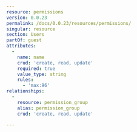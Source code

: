 ```yaml
---
resource: permissions
version: 0.0.23
permalink: /docs/0.0.23/resources/permissions/
singular: resource
section: Users
partOf: guest
attributes:
  -
    name: name
    crud: 'create, read, update'
    required: true
    value_type: string
    rules:
      - 'max:96'
relationships:
  -
    resource: permission_group
    alias: permission_group
    crud: 'create, read, update'

---
```

